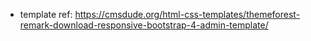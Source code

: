 - template ref: https://cmsdude.org/html-css-templates/themeforest-remark-download-responsive-bootstrap-4-admin-template/